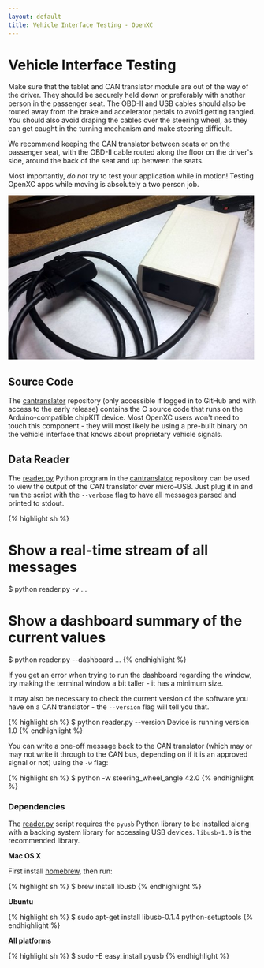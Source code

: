 ```yaml
---
layout: default
title: Vehicle Interface Testing - OpenXC
---
```


<div class="page-header">
    <h1>Vehicle Interface Testing</h1>
</div>

Make sure that the tablet and CAN translator module are out of the way of the
driver. They should be securely held down or preferably with another person in
the passenger seat. The OBD-II and USB cables should also be routed away from
the brake and accelerator pedals to avoid getting tangled. You should also avoid
draping the cables over the steering wheel, as they can get caught in the
turning mechanism and make steering difficult.

We recommend keeping the CAN translator between seats or on the passenger seat,
with the OBD-II cable routed along the floor on the driver's side, around the
back of the seat and up between the seats.

Most importantly, *do not* try to test your application while in motion! Testing
OpenXC apps while moving is absolutely a two person job.

![Completed CAN translator](/images/assembly/openxc-assembly-19.jpg)

<div class="page-header">
    <h2>Source Code</h2>
</div>

The [cantranslator][] repository (only accessible if logged in to GitHub and
with access to the early release) contains the C source code that runs on the
Arduino-compatible chipKIT device. Most OpenXC users won't need to touch this
component - they will most likely be using a pre-built binary on the vehicle
interface that knows about proprietary vehicle signals.

<div class="page-header">
    <h2>Data Reader</h2>
</div>

The [reader.py][] Python program in the [cantranslator][] repository can be used
to view the output of the CAN translator over micro-USB. Just plug it in and run
the script with the `--verbose` flag to have all messages parsed and printed to
stdout.

{% highlight sh %}
# Show a real-time stream of all messages
$ python reader.py -v
...

# Show a dashboard summary of the current values
$ python reader.py --dashboard
...
{% endhighlight %}

If you get an error when trying to run the dashboard regarding the window, try
making the terminal window a bit taller - it has a minimum size.

It may also be necessary to check the current version of the software you have
on a CAN translator - the `--version` flag will tell you that.

{% highlight sh %}
$ python reader.py --version
Device is running version 1.0
{% endhighlight %}

You can write a one-off message back to the CAN translator (which may or may not
write it through to the CAN bus, depending on if it is an approved signal or
not) using the `-w` flag:

{% highlight sh %}
$ python -w steering_wheel_angle 42.0
{% endhighlight %}

### Dependencies

The [reader.py][] script requires the `pyusb` Python library to be installed
along with a backing system library for accessing USB devices. `libusb-1.0` is
the recommended library.

**Mac OS X**

First install [homebrew][], then run:

{% highlight sh %}
$ brew install libusb
{% endhighlight %}

**Ubuntu**

{% highlight sh %}
$ sudo apt-get install libusb-0.1.4 python-setuptools
{% endhighlight %}

**All platforms**

{% highlight sh %}
$ sudo -E easy_install pyusb
{% endhighlight %}

[homebrew]: http://mxcl.github.com/homebrew/
[cantranslator]: https://github.com/openxc/cantranslator
[reader.py]: https://github.com/openxc/cantranslator/blob/master/reader.py
